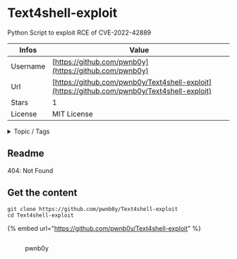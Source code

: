 # Text4shell-exploit

Python Script to exploit RCE of CVE-2022-42889 

| Infos    | Value                                                              |
| -------- | -------------------------------------------------------------------|
| Username | [https://github.com/pwnb0y](https://github.com/pwnb0y) |
| Url      | [https://github.com/pwnb0y/Text4shell-exploit](https://github.com/pwnb0y/Text4shell-exploit)                                               |
| Stars    | 1                                                          |
| License  | MIT License                                                        |

<details>

<summary>Topic / Tags</summary>

* apache-common-text* cve-2022-42889* cve-2022-42889-expliot* java-vulnerability* rce* text4shell* text4shell-exploit

</details>

## Readme

404: Not Found


## Get the content

```
git clone https://github.com/pwnb0y/Text4shell-exploit
cd Text4shell-exploit
```

{% embed url="https://github.com/pwnb0y/Text4shell-exploit" %}

<figure><img src="https://avatars.githubusercontent.com/u/96813659?v=4" alt=""><figcaption><p>pwnb0y</p></figcaption></figure>

